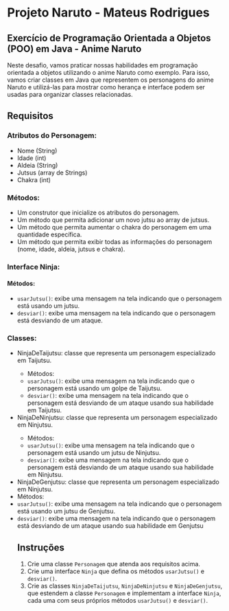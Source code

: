 <h1> Projeto Naruto - Mateus Rodrigues</h1>


<h2>Exercício de Programação Orientada a Objetos (POO) em Java - Anime Naruto</h2>
<p>Neste desafio, vamos praticar nossas habilidades em programação orientada a objetos utilizando o anime Naruto como exemplo. Para isso, vamos criar classes em Java que representem os personagens do anime Naruto e utilizá-las para mostrar como herança e interface podem ser usadas para organizar classes relacionadas.</p>
<h2>Requisitos</h2>
<h3>Atributos do Personagem:</h3>
<ul>
  <li>Nome (String)</li>
  <li>Idade (int)</li>
  <li>Aldeia (String)</li>
  <li>Jutsus (array de Strings)</li>
  <li>Chakra (int)</li>
</ul>
<h3>Métodos:</h3>
<ul>
  <li>Um construtor que inicialize os atributos do personagem.</li>
  <li>Um método que permita adicionar um novo jutsu ao array de jutsus.</li>
  <li>Um método que permita aumentar o chakra do personagem em uma quantidade específica.</li>
  <li>Um método que permita exibir todas as informações do personagem (nome, idade, aldeia, jutsus e chakra).</li>
</ul>
<h3>Interface Ninja:</h3>
<h4>Métodos:</h4>
<ul>
  <li><code>usarJutsu()</code>: exibe uma mensagem na tela indicando que o personagem está usando um jutsu.</li>
  <li><code>desviar()</code>: exibe uma mensagem na tela indicando que o personagem está desviando de um ataque.</li>
</ul>
<h3>Classes:</h3>
<ul>
  <li>NinjaDeTaijutsu: classe que representa um personagem especializado em Taijutsu.</li>
  <ul>
    <li>Métodos:</li>
    <li><code>usarJutsu()</code>: exibe uma mensagem na tela indicando que o personagem está usando um golpe de Taijutsu.</li>
    <li><code>desviar()</code>: exibe uma mensagem na tela indicando que o personagem está desviando de um ataque usando sua habilidade em Taijutsu.</li>
  </ul>
  <li>NinjaDeNinjutsu: classe que representa um personagem especializado em Ninjutsu.</li>
  <ul>
    <li>Métodos:</li>
    <li><code>usarJutsu()</code>: exibe uma mensagem na tela indicando que o personagem está usando um jutsu de Ninjutsu.</li>
    <li><code>desviar()</code>: exibe uma mensagem na tela indicando que o personagem está desviando de um ataque usando sua habilidade em Ninjutsu.</li>
  </ul>
  <li>NinjaDeGenjutsu: classe que representa um personagem especializado em Ninjutsu.</li>
<li>Métodos:</li>
    <li><code>usarJutsu()</code>: exibe uma mensagem na tela indicando que o personagem está usando um jutsu de Genjutsu.</li>
    <li><code>desviar()</code>: exibe uma mensagem na tela indicando que o personagem está desviando de um ataque usando sua habilidade em Genjutsu</li>
<h2>Instruções</h2>
<ol>
<li>Crie uma classe <code>Personagem</code> que atenda aos requisitos acima.</li>
<li>Crie uma interface <code>Ninja</code> que defina os métodos <code>usarJutsu()</code> e <code>desviar()</code>.</li>
<li>Crie as classes <code>NinjaDeTaijutsu</code>, <code>NinjaDeNinjutsu</code> e <code>NinjaDeGenjutsu</code>, que estendem a classe <code>Personagem</code> e implementam a interface <code>Ninja</code>, cada uma com seus próprios métodos <code>usarJutsu()</code> e <code>desviar()</code>.</li>
</ol>
